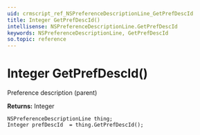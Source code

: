 ```yaml
---
uid: crmscript_ref_NSPreferenceDescriptionLine_GetPrefDescId
title: Integer GetPrefDescId()
intellisense: NSPreferenceDescriptionLine.GetPrefDescId
keywords: NSPreferenceDescriptionLine, GetPrefDescId
so.topic: reference
---
```


# Integer GetPrefDescId()

Preference description (parent)

**Returns:** Integer

```crmscript
NSPreferenceDescriptionLine thing;
Integer prefDescId  = thing.GetPrefDescId();
```

